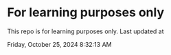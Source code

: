 # For learning purposes only
This repo is for learning purposes only.
Last updated at

Friday, October 25, 2024 8:32:13 AM

